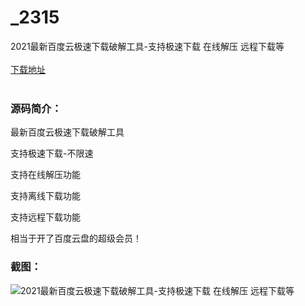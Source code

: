# _2315
2021最新百度云极速下载破解工具-支持极速下载 在线解压 远程下载等
<br/></br>
[下载地址](https://www.uuid2.com/2315.html "下载地址")
<br/></br>
<h3>源码简介：</h3>
<p>最新百度云极速下载破解工具<p>
<p>支持极速下载-不限速<p>
<p>支持在线解压功能<p>
<p>支持离线下载功能<p>
<p>支持远程下载功能<p>
<p>相当于开了百度云盘的超级会员！<p>
<h3>截图：</h3>
<img src="https://www.uuid2.com/wp-content/uploads/img/202105/0ea2196994.png" alt="2021最新百度云极速下载破解工具-支持极速下载 在线解压 远程下载等">
